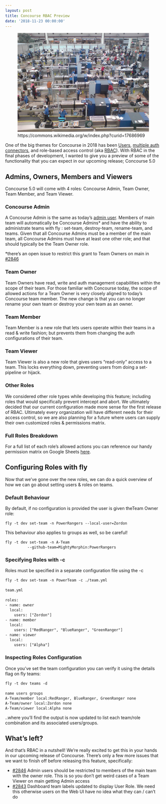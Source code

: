 ```yaml
---
layout: post
title: Concourse RBAC Preview
date: '2018-11-23 00:00:00'
---
```


<figure class="kg-card kg-image-card kg-card-hascaption"><img src="assets/images/downloaded_images/Concourse-RBAC-Preview/0-oy1M_w9ksoAje2LR.jpg" class="kg-image" alt loading="lazy"><figcaption>https://commons.wikimedia.org/w/index.php?curid=17686969</figcaption></figure>

One of the big themes for Concourse in 2018 has been [Users](https://concourse-ci.org/download.html#v400), [multiple auth connectors](https://concourse-ci.org/install.html#auth-config), and role-based access control (aka [RBAC](https://github.com/pivotal-jwinters/rfcs/blob/proposal/rbac/03-rbac/proposal.md)). With RBAC in the final phases of development, I wanted to give you a preview of some of the functionality that you can expect in our upcoming release; Concourse 5.0

## Admins, Owners, Members and&nbsp;Viewers

Concourse 5.0 will come with 4 roles: Concourse Admin, Team Owner, Team Member, and Team Viewer.

### Concourse Admin

A Concourse Admin is the same as today’s [admin user](https://concourse-ci.org/main-team.html). Members of main team will automatically be Concourse Admins\* and have the ability to administrate teams with fly&nbsp;: set-team, destroy-team, rename-team, and teams. Given that all Concourse Admins must be a member of the main team, all Concourse Admins must have at least one other role; and that should typically be the Team Owner role.

\*there’s an open issue to restrict this grant to Team Owners on main in [#2846](https://github.com/concourse/concourse/issues/2846)

### Team Owner

Team Owners have read, write and auth management capabilities within the scope of their team. For those familiar with Concourse today, the scope of allowed actions for a Team Owner is very closely aligned to today’s Concourse team member. The new change is that you can no longer rename your own team or destroy your own team as an owner.

### Team Member

Team Member is a new role that lets users operate within their teams in a read & write fashion; but prevents them from changing the auth configurations of their team.

### Team Viewer

Team Viewer is also a new role that gives users “read-only” access to a team. This locks everything down, preventing users from doing a set-pipeline or hijack.

### Other Roles

We considered other role types while developing this feature; including roles that would specifically prevent intercept and abort. We ultimately decided that our current configuration made more sense for the first release of RBAC. Ultimately every organization will have different needs for their access control, so we are also planning for a future where users can supply their own customized roles & permissions matrix.

### Full Roles Breakdown

For a full list of each role’s allowed actions you can reference our handy permission matrix on Google Sheets [here](https://docs.google.com/spreadsheets/d/1np3hyJy3mVRfB2gcgKykz3QTQg5qEj28QgK523SEmao/edit#gid=1437859537).

## Configuring Roles with&nbsp;fly

Now that we’ve gone over the new roles, we can do a quick overview of how we can go about setting users & roles on teams.

### Default Behaviour

By default, if no configuration is provided the user is given theTeam Owner role:

    fly -t dev set-team -n PowerRangers --local-user=Zordon

This behaviour also applies to groups as well, so be careful!

    fly -t dev set-team -n A-Team 
              --github-team=MightyMorphin:PowerRangers

### Specifying Roles with&nbsp;-c

Roles must be specified in a separate configuration file using the -c

    fly -t dev set-team -n PowerTeam -c ./team.yml
    
    team.yml
    
    roles:
    - name: owner
      local:
        users: ["Zordon"]
    - name: member
      local:
        users: ["RedRanger", "BlueRanger", "GreenRanger"]
    - name: viewer
      local:
        users: ["Alpha"]

### Inspecting Roles Configuration

Once you’ve set the team configuration you can verify it using the details flag on fly teams:

    fly -t dev teams -d
    
    name users groups
    A-Team/member local:RedRanger, BlueRanger, GreenRanger none  
    A-Team/owner local:Zordon none  
    A-Team/viewer local:Alpha none

..where you’ll find the output is now updated to list each team/role combination and its associated users/groups.

## What’s left?

And that’s RBAC in a nutshell! We’re really excited to get this in your hands in our upcoming release of Concourse. There’s only a few more issues that we want to finish off before releasing this feature, specifically:

- [#2846](https://github.com/concourse/concourse/issues/2846) Admin users should be restricted to members of the main team with the owner role. This is so you don’t get weird cases of a Team Viewer on main getting Admin access
- [#2843](https://github.com/concourse/concourse/issues/2843) Dashboard team labels updated to display User Role. We need this otherwise users on the Web UI have no idea what they can / can’t do
